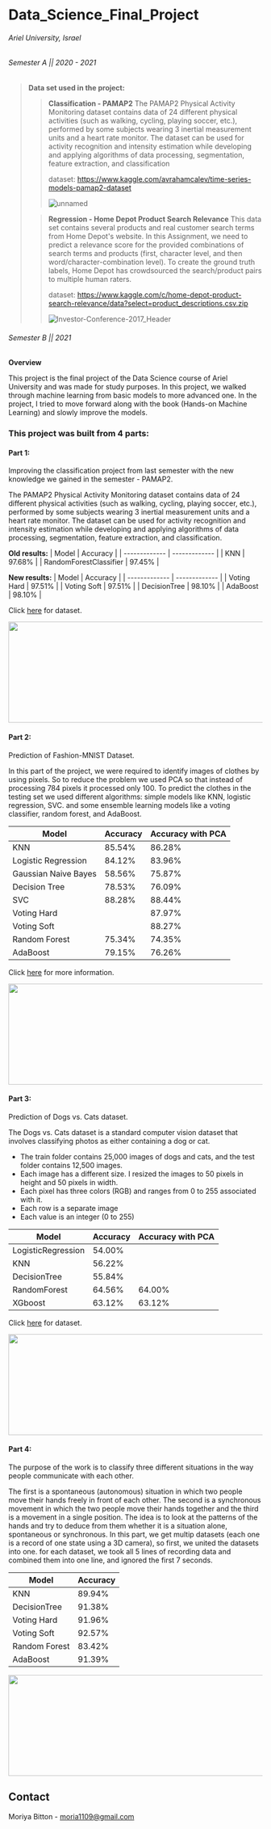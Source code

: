 # Data_Science_Final_Project

###### Ariel University, Israel 

###### Semester A || 2020 - 2021 

> **Data set used in the project:**
>> **Classification - PAMAP2**
>> The PAMAP2 Physical Activity Monitoring dataset contains data of 24 different physical activities (such as walking, cycling, playing soccer, etc.), performed by some subjects wearing 3 inertial measurement units and a heart rate monitor. The dataset can be used for activity recognition and intensity estimation while developing and applying algorithms of data processing, segmentation, feature extraction, and classification 
>> 
>> dataset: https://www.kaggle.com/avrahamcalev/time-series-models-pamap2-dataset
>> 
>> ![unnamed](https://user-images.githubusercontent.com/73881872/110826136-72a7ad80-829d-11eb-8364-ddaeb7487934.jpg)
>
>> **Regression - Home Depot Product Search Relevance**
>> This data set contains several products and real customer search terms from Home Depot's website. In this Assignment, we need to predict a relevance score for the provided combinations of search terms and products (first, character level, and then word/character-combination level). To create the ground truth labels, Home Depot has crowdsourced the search/product pairs to multiple human raters. 
>> 
>> dataset: https://www.kaggle.com/c/home-depot-product-search-relevance/data?select=product_descriptions.csv.zip
>> 
>> ![Investor-Conference-2017_Header](https://user-images.githubusercontent.com/73881872/110826173-7b987f00-829d-11eb-84f5-8c40bc9ab822.jpg)


###### Semester B || 2021

**Overview**

This project is the final project of the Data Science course of Ariel University and was made for study purposes.
In this project, we walked through machine learning from basic models to more advanced one.
In the project, I tried to move forward along with the book (Hands-on Machine Learning) and slowly improve the models.

### This project was built from 4 parts:

#### Part 1:
Improving the classification project from last semester with the new knowledge we gained in the semester - PAMAP2.

The PAMAP2 Physical Activity Monitoring dataset contains data of 24 different physical activities (such as walking, cycling, playing soccer, etc.), performed by some subjects wearing 3 inertial measurement units and a heart rate monitor. The dataset can be used for activity recognition and intensity estimation while developing and applying algorithms of data processing, segmentation, feature extraction, and classification.

**Old results:**
| Model  | Accuracy |
| ------------- | ------------- |
| KNN  | 97.68%  |
| RandomForestClassifier  | 97.45%  |

**New results:**
| Model  | Accuracy |
| ------------- | ------------- |
| Voting Hard  | 97.51%  |
| Voting Soft  | 97.51%  |
| DecisionTree  | 98.10%  |
| AdaBoost  | 98.10%  |


Click [here](https://www.kaggle.com/avrahamcalev/time-series-models-pamap2-dataset) for dataset.

<img src="https://user-images.githubusercontent.com/73881872/110826136-72a7ad80-829d-11eb-8364-ddaeb7487934.jpg" width="800" height="200">


#### Part 2:
Prediction of Fashion-MNIST Dataset.

In this part of the project, we were required to identify images of clothes by using pixels.
So to reduce the problem we used PCA so that instead of processing 784 pixels it processed only 100.
To predict the clothes in the testing set we used different algorithms:
simple models like KNN, logistic regression, SVC.
and some ensemble learning models like a voting classifier, random forest, and AdaBoost.

| Model  | Accuracy | Accuracy with PCA |
| ------------- | ------------- | ------------- |
| KNN  | 85.54%  | 86.28% |
| Logistic Regression  | 84.12%  | 83.96% |
| Gaussian Naive Bayes  | 58.56%  | 75.87% |
| Decision Tree  | 78.53%  | 76.09% |
| SVC  | 88.28%  | 88.44%  |
| Voting Hard  |   | 87.97% |
| Voting Soft  |   | 88.27% |
| Random Forest  | 75.34% | 74.35% |
| AdaBoost  | 79.15% | 76.26% |


Click [here](https://github.com/zalandoresearch/fashion-mnist) for more information.

<img src="https://res.cloudinary.com/practicaldev/image/fetch/s--s6xGmaZX--/c_imagga_scale,f_auto,fl_progressive,h_900,q_auto,w_1600/https://raw.githubusercontent.com/zalandoresearch/fashion-mnist/master/doc/img/fashion-mnist-sprite.png" width="800" height="200">


#### Part 3:
Prediction of Dogs vs. Cats dataset.

The Dogs vs. Cats dataset is a standard computer vision dataset that involves classifying photos as either containing a dog or cat.

* The train folder contains 25,000 images of dogs and cats, and the test folder contains 12,500 images.
* Each image has a different size. I resized the images to 50 pixels in height and 50 pixels in width.
* Each pixel has three colors (RGB) and ranges from 0 to 255 associated with it.
* Each row is a separate image
* Each value is an integer (0 to 255)

| Model  | Accuracy | Accuracy with PCA |
| ------------- | ------------- | ------------- |
| LogisticRegression  |  54.00%  | |
| KNN  | 56.22%  | |
| DecisionTree  | 55.84%  | |
| RandomForest  | 64.56%  | 64.00% |
| XGboost  | 63.12%  | 63.12% |


Click [here](https://www.kaggle.com/c/dogs-vs-cats) for dataset.

<img src="https://www.madpaws.com.au/wp-content/uploads/2015/05/dogvscat_orig.jpg" width="800" height="200">


#### Part 4:
The purpose of the work is to classify three different situations in the way people communicate with each other. 

The first is a spontaneous (autonomous) situation in which two people move their hands freely in front of each other. The second is a synchronous movement in which the two people move their hands together and the third is a movement in a single position.
The idea is to look at the patterns of the hands and try to deduce from them whether it is a situation alone, spontaneous or synchronous.
In this part, we get multip datasets (each one is a record of one state using a 3D camera), so first, we united the datasets into one.
for each dataset, we took all 5 lines of recording data and combined them into one line, and ignored the first 7 seconds.

| Model  | Accuracy |
| ------------- | ------------- | 
| KNN | 89.94%  |
| DecisionTree  | 91.38%  | 
| Voting Hard  | 91.96%  |
| Voting Soft  | 92.57%  |
| Random Forest  | 83.42%  |
| AdaBoost  | 91.39%  |



<img src="https://t3.ftcdn.net/jpg/00/11/09/80/360_F_11098019_i1idssoEViopv3znhszi6vVe0yggGq4o.jpg" width="800" height="200">


## Contact
Moriya Bitton - moria1109@gmail.com
